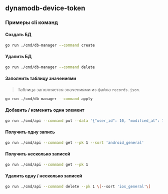 ## dynamodb-device-token

### Примеры cli команд

#### Создать БД

```bash
go run ./cmd/db-manager --command create
```

#### Удалить БД

```bash
go run ./cmd/db-manager --command delete
```

#### Заполнить таблицу значениями

> Таблица заполняется значениями из файла `records.json`.

```bash
go run ./cmd/db-manager --command apply
```

#### Добавить / изменить один элемент

```bash
go run ./cmd/api --command put --data '{"user_id": 10, "modified_at": 12345, "kind": "android_general", "token": "AAA-BBB-CCC-DDDEF", "app_version": "", "device_model": ""}'
```

#### Получить одну запись
```bash
go run ./cmd/api --command get --pk 1 --sort 'android_general'
```

#### Получить несколько записей
```bash
go run ./cmd/api --command get --pk 1
```

#### Удалить одну / несколько записей
```bash
go run ./cmd/api --command delete --pk 1 \[--sort 'ios_general'\]
```